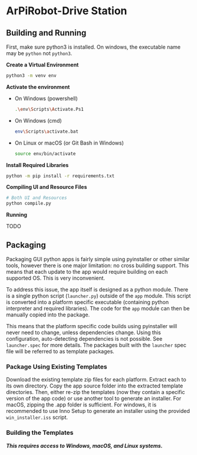 # ArPiRobot-Drive Station

## Building and Running

First, make sure python3 is installed. On windows, the executable name may be `python` not `python3`.


**Create a Virtual Environment**
```sh
python3 -m venv env
```

**Activate the environment**

- On Windows (powershell)
    ```sh
    .\env\Scripts\Activate.Ps1
    ```

- On Windows (cmd)
    ```sh
    env\Scripts\activate.bat
    ```

- On Linux or macOS (or Git Bash in Windows)
    ```sh
    source env/bin/activate
    ```

**Install Required Libraries**
```sh
python -m pip install -r requirements.txt
```

**Compiling UI and Resource Files**

```sh
# Both UI and Resources
python compile.py
```

**Running**

TODO

## Packaging

Packaging GUI python apps is fairly simple using pyinstaller or other similar tools, however there is one major limitation: no cross building support. This means that each update to the app would require building on each supported OS. This is very inconvenient. 

To address this issue, the app itself is designed as a python module. There is a single python script (`launcher.py`) outside of the `app` module. This script is converted into a platform specific executable (containing python interpreter and required libraries). The code for the `app` module can then be manually copied into the package.

This means that the platform specific code builds using pyinstaller will never need to change, unless dependencies change. Using this configuration, auto-detecting dependencies is not possible. See `launcher.spec` for more details. The packages built with the `launcher` spec file will be referred to as template packages.

### Package Using Existing Templates

Download the existing template zip files for each platform. Extract each to its own directory. Copy the app source folder into the extracted template directories. Then, either re-zip the templates (now they contain a specific version of the app code) or use another tool to generate an installer. For macOS, zipping the .app folder is sufficient. For windows, it is recommended to use Inno Setup to generate an installer using the provided `win_installer.iss` script.

### Building the Templates

***This requires access to Windows, macOS, and Linux systems.***
